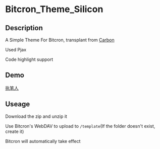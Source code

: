 # Bitcron_Theme_Silicon
## Description

A Simple Theme For Bitcron, transplant from [Carbon](https://github.com/icylogic/carbon)

Used Pjax

Code highlight support

## Demo

[执笔人](https://limx.win)

## Useage

Download the zip and unzip it

Use Bitcron's WebDAV to upload to ```/template```(If the folder doesn't exist, create it)

Bitcron will automatically take effect